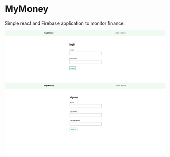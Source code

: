 # MyMoney
Simple react and Firebase application to monitor finance.


![](images/Screenshot.png)
![](images/ScreenshotSign.png)

